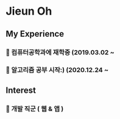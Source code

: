 # Jieun Oh

## My Experience
### 🌱 컴퓨터공학과에 재학중 (2019.03.02 ~
### 🌱 알고리즘 공부 시작:) (2020.12.24 ~

## Interest
### 🌱 개발 직군 ( 웹 & 앱 )
